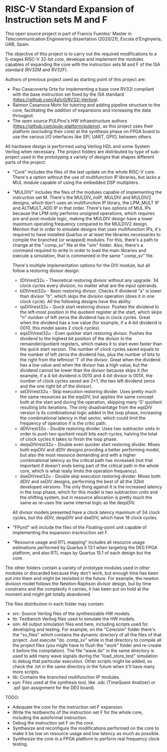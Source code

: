 # RISC-V Standard Expansion of Instruction sets M and F

This open source project is part of Francis Fuentes' Master in Telecommunication Engineering dissertation (2020/21), Escola d'Enginyeria, UAB, Spain.

The objective of this project is to carry out the required modifications to a 5-stages RISC-V 32-bit core, develope and implement the modules capables of expanding the core with the instruction sets M and F of the ISA standard (RV32M and RV32F).

Authors of previous project used as starting point of this project are:
 - Pau Casacoverta Orta for implementing a base core RV32I compliant with the base instruction set fixed by the ISA standard (https://github.com/4a1c0/RV32i-Verilog).
 - Raimon Casanova Mohr for tutoring and adding pipeline structure to the core, facilitating the addition of expansions and increasing the data througput.
 - The open source PULPino's HW infraestructure authors (https://github.com/pulp-platform/pulpino), as this project uses their platform (excluding their core) at the synthesis phase on FPGA board to use the various I/O interfaces like SPI, UART, GPIO, between others.

All hardware design is performed using Verilog HDL and some System Verilog when necessary. The project folders are distributed by type of sub-project used in the prototyping a variety of designs that shapes different parts of the project:
 - "Core" includes the files of the last update on the whole RISC-V core. There's a option without the use of multifunction IP libraries, but lacks a MUL module capable of using the embedded DSP multipliers.
 - "MULDIV" includes the files of the modules capable of implementing the instruction set M. There's the MULDIV_noIP, MULDIV and MULDIV2 designs, which don't uses an multifunction IP library, the LPM_MULT IP and ALTMULT_ADD IP in that order. There's two options of MUL IPs because the LPM only performs unsigned operations, which requires pre and post-module logic, making the MULDIV design have a lower maximum operating frequency compared to the MULDIV2 design.
   Mention that in order to simulate designs that uses multifunction IPs, it's required to have installed Quartus or at least the libraries necessaries to compile the branched (or wrapped) modules. For this, there's a path to change at the ".comp_sv" file at the "sim" folder. Also, there's a command required to write in order to load the main libraries and execute a simulation, that is commented in the same ".comp_sv" file.

    There's multiple implementation options for the DIV module, but all follow a restoring divisor design:
    - tDIVrest32u - Theoretical restoring divisor without any upgrade. 34 clock cycles every division, no matter what are the input operands.
    - bDIVrest32u - Basic restoring divisor. Checks if dividend "a" is lower than divisor "b", which skips the division operation (does it in one clock cycle). All the following designs have this ability.
    - qsDIVrest32u - Quick start restoring divisor. Pushes the dividend to the left-most position in the quotient register at the start, which skips "n" number of left zeros the dividend has in clock cycles. Great when the dividend has a low value (for example, if a 4-bit dividend is 0010, this model saves 2 clock cycles).
    - eqsDIVrest32u - Even quicker start restoring divisor. Pushes the dividend to the highest bit position of the divisor in the remainder/quotient registers, which makes it to start even faster than the quick start version. The number of clock cycles saved equals to the number of left zeros the dividend has, plus the number of bits to the right from the leftmost '1' of the divisor. Great when the dividend has a low value and when the divisor has a high value, but the dividend cannot be lower than the divisor because skips it (for example, if a 4-bit dividend is 0010 and 4-bit divisor is 001X, the number of clock cycles saved are 2+1, the two left dividend zeros and the one right bit of the divisor).
    - seDIVrest32u - Skip execution restoring divider. Uses pretty much the same resources as the eqsDIV, but applies the same concept both at the start and during the operation, skipping many '0' quotient resulting bits iterations. The only disadvantatge from the eqsDIV version is its combinational logic added in the loop phase, increasing the combinational latency in that sector, which could limit the frequency of operation if is the critic path.
    - dDIVrest32u - Double restoring divider. Uses two subtractor units in order to push two quotient result bits each cycles, halving the total of clock cycles it takes to finish the loop phase.
    - deqsDIVrest32u - Double even quicker start restoring divider. Mixes both eqsDIV and dDIV designs providing a better performing model, but also the most resource demanding and with a higher combinational latency as the critical path has increased (not that important if doesn't ends being part of the critical path in the whole core, which is what really limits the operation frequency).
    - dseDIVrest32u - Double skip execution restoring divider. Mixes both dDIV and seDIV designs, performing the best of all the 32bit developed versions. The only thing against it is the increased latency in the loop phase, which for this model is two subtraction units and the shifting system, but in resource allocation is pretty much the same as re-uses the same internal logic as the deqsDIV.

    All divisor models presented have a clock latency maximum of 34 clock cycles, but the dDIV, deqsDIV and dseDIV, which have 18 clock cycles. 

 - "FPunit" will include the files of the Floating-point unit capable of implementing the expansion insctruction set F.

 - "Resource usage and RTL mapping" includes all resource usage estimations performed by Quartus II 13.1 when targeting the DE0 FPGA platform, and also RTL maps by Quartus 15.1 of each design but the core.


The other folders contain a variety of prototype modules used in other modules or discarded because they don't work, but enough time has been put into them and might be revisited in the future. For example, the newton division model follows the Newton-Raphson divisor design, but by time constrains and the complexity it carries, it has been put on hold at the moment and might get totally abandoned.

The files distribution in each folder may contain:
 - src: Source Verilog files of the synthesizable HW models.
 - tb: Testbench Verilog files used to simulate the HW models.
 - sim: All output simulation files end here, including scripts used for developing and testing. For example, on the "Core/sim" folder there's the "sv_files" which contains the dynamic directory of all the files of that project. Just execute "do .comp_sv" while in that directory to compile all the project files (you might have to flush the "work" folder and re-create it before the compilation). The file "wave.do" in the same directory is used to add many wave signals during the "load_store_test" simulation to debug that particular execution. Other scripts might be added, so check the .txt in the same directory in the future when it'll have many more scripts.
 - lib: Contains the branched multifunction IP modules. 
 - syn: Files used at the synthesis tool, like .sdc (TimeQuest Analizer) or .qsf (pin assignment for the DE0 board).
 
TODO:
- Adequate the core for the instruction set F expansion.
- Write the testbenchs of the instruction set F for the whole core, including the autoformat instruction.
- Debug the instruction set F on the core.
- Synthesize and reconfigure the modifications performed on the core to make it be low on resource usage and low latency as much as possible.
- Synthesize the core in a FPGA platform to perform real frequency clock testing.
